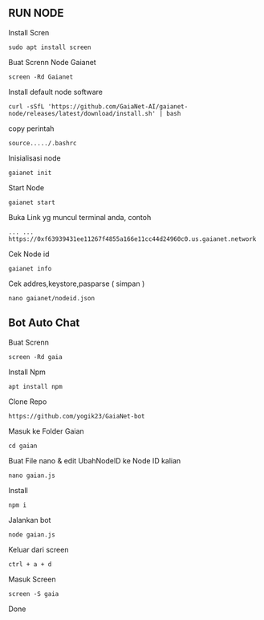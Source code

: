 ## RUN NODE


Install Scren
```
sudo apt install screen
```
Buat Screnn Node Gaianet
```
screen -Rd Gaianet
```
Install default node software
```
curl -sSfL 'https://github.com/GaiaNet-AI/gaianet-node/releases/latest/download/install.sh' | bash
```
copy perintah
```
source...../.bashrc
```
Inisialisasi node
```
gaianet init
```
Start Node
```
gaianet start
```
Buka Link yg muncul terminal anda, contoh 
```
... ... https://0xf63939431ee11267f4855a166e11cc44d24960c0.us.gaianet.network
```
Cek Node id
```
gaianet info
```
Cek addres,keystore,pasparse ( simpan )
```
nano gaianet/nodeid.json
```

## Bot Auto Chat

Buat Screnn
```
screen -Rd gaia
```
Install Npm
```
apt install npm
```
Clone Repo
```
https://github.com/yogik23/GaiaNet-bot
```
Masuk ke Folder Gaian
```
cd gaian
```
Buat File nano & edit UbahNodeID ke Node ID kalian
```
nano gaian.js
```
Install
```
npm i
```
Jalankan bot
```
node gaian.js
```

Keluar dari screen
```
ctrl + a + d
```
Masuk Screen
```
screen -S gaia
```

Done
